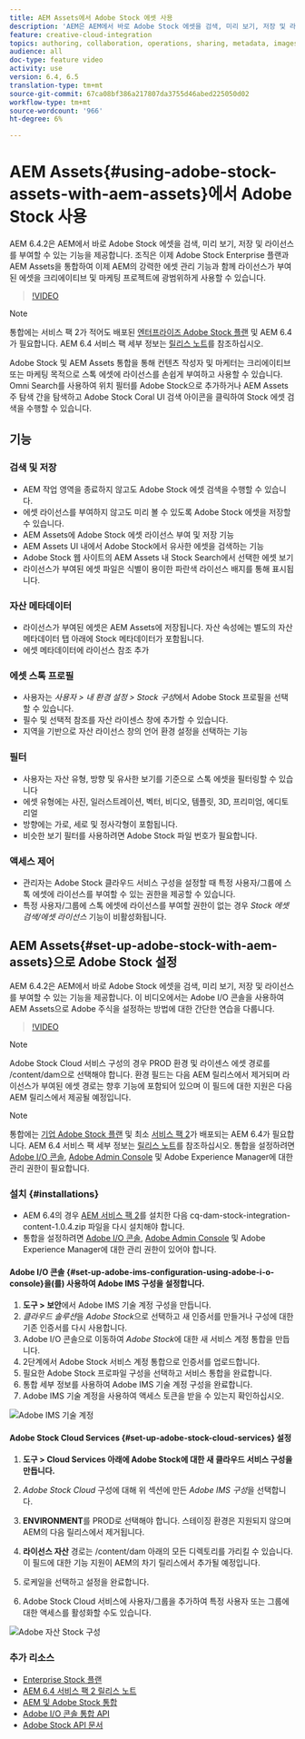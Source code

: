 ```yaml
---
title: AEM Assets에서 Adobe Stock 에셋 사용
description: 'AEM은 AEM에서 바로 Adobe Stock 에셋을 검색, 미리 보기, 저장 및 라이선스를 부여할 수 있는 기능을 제공합니다. 조직은 이제 Adobe Stock Enterprise 플랜과 AEM Assets을 통합하여 이제 AEM의 강력한 에셋 관리 기능과 함께 라이선스가 부여된 에셋을 크리에이티브 및 마케팅 프로젝트에 광범위하게 사용할 수 있습니다. '
feature: creative-cloud-integration
topics: authoring, collaboration, operations, sharing, metadata, images, stock
audience: all
doc-type: feature video
activity: use
version: 6.4, 6.5
translation-type: tm+mt
source-git-commit: 67ca08bf386a217807da3755d46abed225050d02
workflow-type: tm+mt
source-wordcount: '966'
ht-degree: 6%

---
```



# AEM Assets{#using-adobe-stock-assets-with-aem-assets}에서 Adobe Stock 사용

AEM 6.4.2은 AEM에서 바로 Adobe Stock 에셋을 검색, 미리 보기, 저장 및 라이선스를 부여할 수 있는 기능을 제공합니다. 조직은 이제 Adobe Stock Enterprise 플랜과 AEM Assets을 통합하여 이제 AEM의 강력한 에셋 관리 기능과 함께 라이선스가 부여된 에셋을 크리에이티브 및 마케팅 프로젝트에 광범위하게 사용할 수 있습니다.

>[!VIDEO](https://video.tv.adobe.com/v/24678/?quality=9&learn=on)

>[!NOTE]
>
>통합에는 서비스 팩 2가 적어도 배포된 [엔터프라이즈 Adobe Stock 플랜](https://landing.adobe.com/en/na/products/creative-cloud/ctir-4625-stock-for-enterprise/index.html) 및 AEM 6.4가 필요합니다. AEM 6.4 서비스 팩 세부 정보는 [릴리스 노트](https://helpx.adobe.com/kr/experience-manager/6-4/release-notes/sp-release-notes.html)를 참조하십시오.

Adobe Stock 및 AEM Assets 통합을 통해 컨텐츠 작성자 및 마케터는 크리에이티브 또는 마케팅 목적으로 스톡 에셋에 라이선스를 손쉽게 부여하고 사용할 수 있습니다. Omni Search를 사용하여 위치 필터를 Adobe Stock으로 추가하거나 AEM Assets 주 탐색 간을 탐색하고 Adobe Stock Coral UI 검색 아이콘을 클릭하여 Stock 에셋 검색을 수행할 수 있습니다.

## 기능

### 검색 및 저장

* AEM 작업 영역을 종료하지 않고도 Adobe Stock 에셋 검색을 수행할 수 있습니다.
* 에셋 라이선스를 부여하지 않고도 미리 볼 수 있도록 Adobe Stock 에셋을 저장할 수 있습니다.
* AEM Assets에 Adobe Stock 에셋 라이선스 부여 및 저장 기능
* AEM Assets UI 내에서 Adobe Stock에서 유사한 에셋을 검색하는 기능
* Adobe Stock 웹 사이트의 AEM Assets 내 Stock Search에서 선택한 에셋 보기
* 라이선스가 부여된 에셋 파일은 식별이 용이한 파란색 라이선스 배지를 통해 표시됩니다.

### 자산 메타데이터

* 라이선스가 부여된 에셋은 AEM Assets에 저장됩니다. 자산 속성에는 별도의 자산 메타데이터 탭 아래에 Stock 메타데이터가 포함됩니다.
* 에셋 메타데이터에 라이선스 참조 추가

### 에셋 스톡 프로필

* 사용자는 *사용자 > 내 환경 설정 > Stock 구성*&#x200B;에서 Adobe Stock 프로필을 선택할 수 있습니다.
* 필수 및 선택적 참조를 자산 라이센스 창에 추가할 수 있습니다.
* 지역을 기반으로 자산 라이선스 창의 언어 환경 설정을 선택하는 기능

### 필터

* 사용자는 자산 유형, 방향 및 유사한 보기를 기준으로 스톡 에셋을 필터링할 수 있습니다
* 에셋 유형에는 사진, 일러스트레이션, 벡터, 비디오, 템플릿, 3D, 프리미엄, 에디토리얼
* 방향에는 가로, 세로 및 정사각형이 포함됩니다.
* 비슷한 보기 필터를 사용하려면 Adobe Stock 파일 번호가 필요합니다.

### 액세스 제어

* 관리자는 Adobe Stock 클라우드 서비스 구성을 설정할 때 특정 사용자/그룹에 스톡 에셋에 라이선스를 부여할 수 있는 권한을 제공할 수 있습니다.
* 특정 사용자/그룹에 스톡 에셋에 라이선스를 부여할 권한이 없는 경우 *Stock 에셋 검색/에셋 라이선스* 기능이 비활성화됩니다.

## AEM Assets{#set-up-adobe-stock-with-aem-assets}으로 Adobe Stock 설정

AEM 6.4.2은 AEM에서 바로 Adobe Stock 에셋을 검색, 미리 보기, 저장 및 라이선스를 부여할 수 있는 기능을 제공합니다. 이 비디오에서는 Adobe I/O 콘솔을 사용하여 AEM Assets으로 Adobe 주식을 설정하는 방법에 대한 간단한 연습을 다룹니다.

>[!VIDEO](https://video.tv.adobe.com/v/25043/?quality=12&learn=on)

>[!NOTE]
>
>Adobe Stock Cloud 서비스 구성의 경우 PROD 환경 및 라이센스 에셋 경로를 /content/dam으로 선택해야 합니다. 환경 필드는 다음 AEM 릴리스에서 제거되며 라이선스가 부여된 에셋 경로는 향후 기능에 포함되어 있으며 이 필드에 대한 지원은 다음 AEM 릴리스에서 제공될 예정입니다.

>[!NOTE]
>
>통합에는 [기업 Adobe Stock 플랜](https://landing.adobe.com/en/na/products/creative-cloud/ctir-4625-stock-for-enterprise/index.html) 및 최소 [서비스 팩 2](https://www.adobeaemcloud.com/content/marketplace/marketplaceProxy.html?packagePath=/content/companies/public/adobe/packages/cq640/servicepack/AEM-6.4.2.0)가 배포되는 AEM 6.4가 필요합니다. AEM 6.4 서비스 팩 세부 정보는 [릴리스 노트](https://helpx.adobe.com/experience-manager/6-4/release-notes/sp-release-notes.html)를 참조하십시오. 통합을 설정하려면 [Adobe I/O 콘솔](https://console.adobe.io/), [Adobe Admin Console](https://adminconsole.adobe.com/) 및 Adobe Experience Manager에 대한 관리 권한이 필요합니다.

### 설치 {#installations}

* AEM 6.4의 경우 [AEM 서비스 팩 2](https://www.adobeaemcloud.com/content/marketplace/marketplaceProxy.html?packagePath=/content/companies/public/adobe/packages/cq640/servicepack/AEM-6.4.2.0)를 설치한 다음 cq-dam-stock-integration-content-1.0.4.zip 파일을 다시 설치해야 합니다.
* 통합을 설정하려면 [Adobe I/O 콘솔](https://console.adobe.io/), [Adobe Admin Console](https://adminconsole.adobe.com/) 및 Adobe Experience Manager에 대한 관리 권한이 있어야 합니다.

#### Adobe I/O 콘솔 {#set-up-adobe-ims-configuration-using-adobe-i-o-console}을(를) 사용하여 Adobe IMS 구성을 설정합니다.

1. **도구 > 보안**&#x200B;에서 Adobe IMS 기술 계정 구성을 만듭니다.
2. *클라우드 솔루션*&#x200B;을 *Adobe Stock*&#x200B;으로 선택하고 새 인증서를 만들거나 구성에 대한 기존 인증서를 다시 사용합니다.
3. Adobe I/O 콘솔으로 이동하여 *Adobe Stock*&#x200B;에 대한 새 서비스 계정 통합을 만듭니다.
4. 2단계에서 Adobe Stock 서비스 계정 통합으로 인증서를 업로드합니다.
5. 필요한 Adobe Stock 프로파일 구성을 선택하고 서비스 통합을 완료합니다.
6. 통합 세부 정보를 사용하여 Adobe IMS 기술 계정 구성을 완료합니다.
7. Adobe IMS 기술 계정을 사용하여 액세스 토큰을 받을 수 있는지 확인하십시오.

![Adobe IMS 기술 계정](assets/screen_shot_2018-10-22at12219pm.png)

#### Adobe Stock Cloud Services {#set-up-adobe-stock-cloud-services} 설정

1. **도구 > Cloud Services 아래에 Adobe Stock에 대한 새 클라우드 서비스 구성을 만듭니다.**
2. *Adobe Stock Cloud* 구성에 대해 위 섹션에 만든 *Adobe IMS 구성*&#x200B;을 선택합니다.

3. **ENVIRONMENT**&#x200B;를 PROD로 선택해야 합니다. 스테이징 환경은 지원되지 않으며 AEM의 다음 릴리스에서 제거됩니다.
4. **라이선스 자산** 경로는 /content/dam 아래의 모든 디렉토리를 가리킬 수 있습니다. 이 필드에 대한 기능 지원이 AEM의 차기 릴리스에서 추가될 예정입니다.
5. 로케일을 선택하고 설정을 완료합니다.
6. Adobe Stock Cloud 서비스에 사용자/그룹을 추가하여 특정 사용자 또는 그룹에 대한 액세스를 활성화할 수도 있습니다.

![Adobe 자산 Stock 구성](assets/screen_shot_2018-10-22at12425pm.png)

### 추가 리소스

* [Enterprise Stock 플랜](https://landing.adobe.com/en/na/products/creative-cloud/ctir-4625-stock-for-enterprise/index.html)
* [AEM 6.4 서비스 팩 2 릴리스 노트](https://helpx.adobe.com/experience-manager/6-4/release-notes/sp-release-notes.html)
* [AEM 및 Adobe Stock 통합](https://helpx.adobe.com/experience-manager/6-5/assets/using/aem-assets-adobe-stock.html#IntegrateAEMandAdobeStock)
* [Adobe I/O 콘솔 통합 API](https://www.adobe.io/apis/cloudplatform/console/authentication/gettingstarted.html)
* [Adobe Stock API 문서](https://www.adobe.io/apis/creativecloud/stock/docs.html)